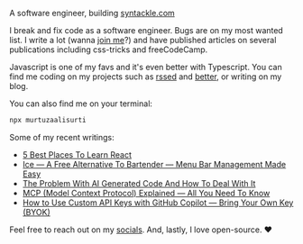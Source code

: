 A software engineer, building [syntackle.com](https://syntackle.com)

I break and fix code as a software engineer. Bugs are on my most wanted list. I write a lot (wanna [join me](https://syntackle.com/write/)?) and have published articles on several publications including css-tricks and freeCodeCamp.

Javascript is one of my favs and it's even better with Typescript. You can find me coding on my projects such as [rssed](https://rssed.netlify.app) and [better](https://github.com/murtuzaalisurti/better), or writing on my blog.

You can also find me on your terminal:

```bash
npx murtuzaalisurti
```

Some of my recent writings:

<!-- BLOG-POST-LIST:START -->
- [5 Best Places To Learn React](https://syntackle.com/blog/best-places-to-learn-react/)
- [Ice — A Free Alternative To Bartender — Menu Bar Management Made Easy](https://syntackle.com/blog/the-most-useful-macos-app/)
- [The Problem With AI Generated Code And How To Deal With It](https://syntackle.com/blog/the-problem-with-ai-generated-code/)
- [MCP &lpar;Model Context Protocol&rpar; Explained — All You Need To Know](https://syntackle.com/blog/model-context-protocol/)
- [How to Use Custom API Keys with GitHub Copilot — Bring Your Own Key &lpar;BYOK&rpar;](https://syntackle.com/blog/github-copilot-with-custom-api-key/)
<!-- BLOG-POST-LIST:END -->

Feel free to reach out on my [socials](https://murtuzaalisurti.github.io/#socials). And, lastly, I love open-source. ❤️
